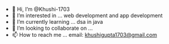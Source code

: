 - 👋 Hi, I’m @Khushi-1703
- 👀 I’m interested in ... web development and app development 
- 🌱 I’m currently learning ... dsa in java
- 💞️ I’m looking to collaborate on ... 
- 📫 How to reach me ... email: khushigupta1703@gmail.com

<!---
Khushi-1703/Khushi-1703 is a ✨ special ✨ repository because its `README.md` (this file) appears on your GitHub profile.
You can click the Preview link to take a look at your changes.
--->
